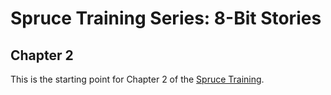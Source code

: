 # Spruce Training Series: 8-Bit Stories

## Chapter 2

This is the starting point for Chapter 2 of the [Spruce Training](https://developer.spruce.bot/training/building-a-skill/feedback/).

